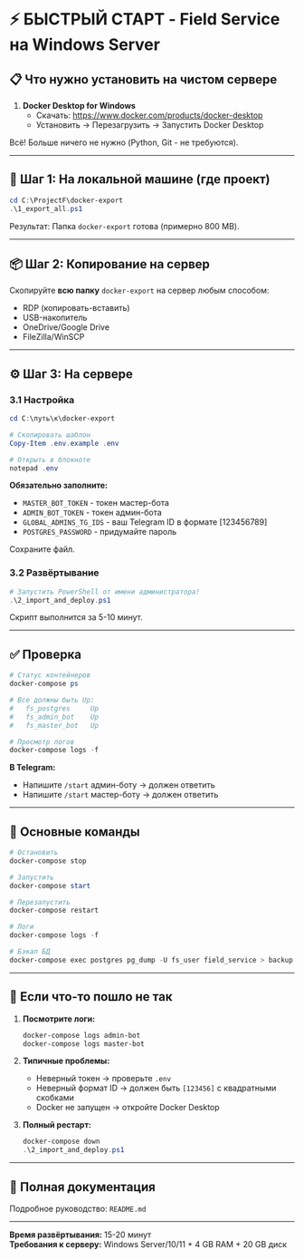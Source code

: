 # ⚡ БЫСТРЫЙ СТАРТ - Field Service на Windows Server

## 📋 Что нужно установить на чистом сервере

1. **Docker Desktop for Windows**
   - Скачать: https://www.docker.com/products/docker-desktop
   - Установить → Перезагрузить → Запустить Docker Desktop

Всё! Больше ничего не нужно (Python, Git - не требуются).

---

## 🚀 Шаг 1: На локальной машине (где проект)

```powershell
cd C:\ProjectF\docker-export
.\1_export_all.ps1
```

Результат: Папка `docker-export` готова (примерно 800 MB).

---

## 📦 Шаг 2: Копирование на сервер

Скопируйте **всю папку** `docker-export` на сервер любым способом:
- RDP (копировать-вставить)
- USB-накопитель
- OneDrive/Google Drive
- FileZilla/WinSCP

---

## ⚙️ Шаг 3: На сервере

### 3.1 Настройка

```powershell
cd C:\путь\к\docker-export

# Скопировать шаблон
Copy-Item .env.example .env

# Открыть в блокноте
notepad .env
```

**Обязательно заполните:**
- `MASTER_BOT_TOKEN` - токен мастер-бота
- `ADMIN_BOT_TOKEN` - токен админ-бота
- `GLOBAL_ADMINS_TG_IDS` - ваш Telegram ID в формате [123456789]
- `POSTGRES_PASSWORD` - придумайте пароль

Сохраните файл.

### 3.2 Развёртывание

```powershell
# Запустить PowerShell от имени администратора!
.\2_import_and_deploy.ps1
```

Скрипт выполнится за 5-10 минут.

---

## ✅ Проверка

```powershell
# Статус контейнеров
docker-compose ps

# Все должны быть Up:
#   fs_postgres     Up
#   fs_admin_bot    Up  
#   fs_master_bot   Up

# Просмотр логов
docker-compose logs -f
```

**В Telegram:**
- Напишите `/start` админ-боту → должен ответить
- Напишите `/start` мастер-боту → должен ответить

---

## 🔧 Основные команды

```powershell
# Остановить
docker-compose stop

# Запустить
docker-compose start

# Перезапустить
docker-compose restart

# Логи
docker-compose logs -f

# Бэкап БД
docker-compose exec postgres pg_dump -U fs_user field_service > backup.sql
```

---

## 🚨 Если что-то пошло не так

1. **Посмотрите логи:**
   ```powershell
   docker-compose logs admin-bot
   docker-compose logs master-bot
   ```

2. **Типичные проблемы:**
   - Неверный токен → проверьте `.env`
   - Неверный формат ID → должен быть `[123456]` с квадратными скобками
   - Docker не запущен → откройте Docker Desktop

3. **Полный рестарт:**
   ```powershell
   docker-compose down
   .\2_import_and_deploy.ps1
   ```

---

## 📖 Полная документация

Подробное руководство: `README.md`

---

**Время развёртывания:** 15-20 минут  
**Требования к серверу:** Windows Server/10/11 + 4 GB RAM + 20 GB диск
